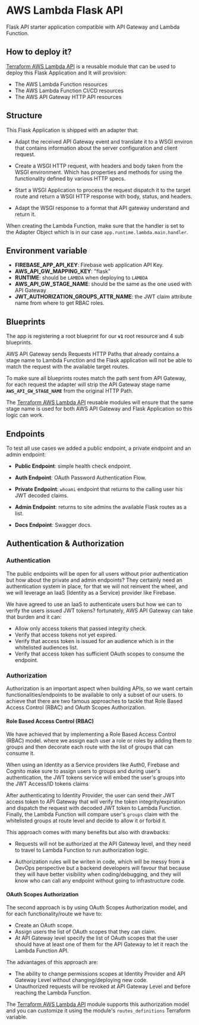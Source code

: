 # AWS Lambda Flask API

Flask API starter application compatible with API Gateway and Lambda Function.


## How to deploy it?

[Terraform AWS Lambda API](https://github.com/obytes/terraform-aws-lambda-api) is a reusable module that can be used to 
deploy this Flask Application and It will provision:

- The AWS Lambda Function resources
- The AWS Lambda Function CI/CD resources
- The AWS API Gateway HTTP API resources

## Structure

This Flask Application is shipped with an adapter that:

- Adapt the received API Gateway event and translate it to a WSGI environ that contains information about the server
  configuration and client request.

- Create a WSGI HTTP request, with headers and body taken from the WSGI environment. Which has properties and methods
  for using the functionality defined by various HTTP specs.

- Start a WSGI Application to process the request dispatch it to the target route and return a WSGI HTTP response with
  body, status, and headers.

- Adapt the WSGI response to a format that API gateway understand and return it.

When creating the Lambda Function, make sure that the handler is set to the Adapter Object which is in our case 
`app.runtime.lambda.main.handler`.

## Environment variable

- **FIREBASE_APP_API_KEY**: Firebase web application API Key.
- **AWS_API_GW_MAPPING_KEY**: "flask"
- **RUNTIME**: should be `LAMBDA` when deploying to `LAMBDA`
- **AWS_API_GW_STAGE_NAME**: should be the same as the one used with API Gateway
- **JWT_AUTHORIZATION_GROUPS_ATTR_NAME**: the JWT claim attribute name from where to get RBAC roles.

## Blueprints

The app is registering a root blueprint for our **`v1`** root resource and 4 sub blueprints.

AWS API Gateway sends Requests HTTP Paths that already contains a stage name to Lambda Function and the Flask
application will not be able to match the request with the available target routes.

To make sure all blueprints routes match the path sent from API Gateway, for each request the adapter will strip the API
Gateway stage name **`AWS_API_GW_STAGE_NAME`** from the original HTTP Path.

The [Terraform AWS Lambda API](https://github.com/obytes/terraform-aws-lambda-api) reusable modules will ensure that the
same stage name is used for both AWS API Gateway and Flask Application so this logic can work.

## Endpoints

To test all use cases we added a public endpoint, a private endpoint and an admin endpoint:

- **Public Endpoint**: simple health check endpoint.

- **Auth Endpoint**: OAuth Password Authentication Flow.
  
- **Private Endpoint**: `whoami` endpoint that returns to the calling user his JWT decoded claims.

- **Admin Endpoint**: returns to site admins the available Flask routes as a list.

- **Docs Endpoint**: Swagger docs.

## Authentication & Authorization

### Authentication

The public endpoints will be open for all users without prior authentication but how about the private and admin
endpoints? They certainly need an authentication system in place, for that we will not reinvent the wheel, and we will
leverage an IaaS (Identity as a Service) provider like Firebase.

We have agreed to use an IaaS to authenticate users but how we can to verify the users issued JWT tokens? fortunately,
AWS API Gateway can take that burden and it can:

- Allow only access tokens that passed integrity check.
- Verify that access tokens not yet expired.
- Verify that access token is issued for an audience which is in the whitelisted audiences list.
- Verify that access token has sufficient OAuth scopes to consume the endpoint.

### Authorization

Authorization is an important aspect when building APIs, so we want certain functionalities/endpoints to be available to
only a subset of our users. to achieve that there are two famous approaches to tackle that Role Based Access Control 
(RBAC) and OAuth Scopes Authorization.

#### Role Based Access Control (RBAC)

We have achieved that by implementing a Role Based Access Control (RBAC) model. where we assign each user a role or
roles by adding them to groups and then decorate each route with the list of groups that can consume it.

When using an Identity as a Service providers like Auth0, Firebase and Cognito make sure to assign users to groups and
during user's authentication, the JWT tokens service will embed the user's groups into the JWT Access/ID tokens claims

After authenticating to Identity Provider, the user can send their JWT access token to API Gateway that will verify the 
token integrity/expiration and dispatch the request with decoded JWT token to Lambda Function. Finally, the Lambda 
Function will compare user's `groups` claim with the whitelisted groups at route level and decide to allow it or 
forbid it.

This approach comes with many benefits but also with drawbacks:

- Requests will not be authorized at the API Gateway level, and they need to travel to Lambda Function to run
  authorization logic.

- Authorization rules will be writen in code, which will be messy from a DevOps perspective but a backend developers
  will favour that because they will have better visibility when coding/debugging, and they will know who can call any
  endpoint without going to infrastructure code.

#### OAuth Scopes Authorization

The second approach is by using OAuth Scopes Authorization model, and for each functionality/route we have to:

- Create an OAuth scope.
- Assign users the list of OAuth scopes that they can claim.
- At API Gateway level specify the list of OAuth scopes that the user should have at least one of them for the API
  Gateway to let it reach the Lambda Function API.

The advantages of this approach are:

- The ability to change permissions scopes at Identity Provider and API Gateway Level without changing/deploying new 
  code.
- Unauthorized requests will be revoked at API Gateway Level and before reaching the Lambda Function.

The [Terraform AWS Lambda API](https://github.com/obytes/terraform-aws-lambda-api) module supports this authorization 
model and you can customize it using the module's `routes_definitions` Terraform variable.
